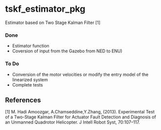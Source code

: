 # tskf_estimator_pkg
Estimator based on Two Stage Kalman Filter [1]

### Done
- Estimator function
- Coversion of input from the Gazebo from NED to ENU)

### To Do
- Conversion of the motor velocities or modify the entry model of the linearized system
- Complete tests

## References
<a id="1">[1]</a> 
M. Hadi Amoozgar, A.Chamseddine,Y.Zhang, (2013).
Experimental Test of a Two-Stage Kalman Filter for Actuator Fault Detection and Diagnosis of an Unmanned Quadrotor Helicopter.
J Intell Robot Syst, 70:107–117.
